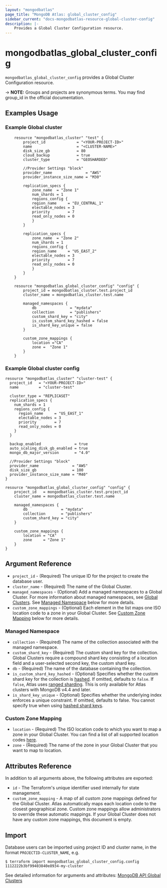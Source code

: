 ```yaml
---
layout: "mongodbatlas"
page_title: "MongoDB Atlas: global_cluster_config"
sidebar_current: "docs-mongodbatlas-resource-global-cluster-config"
description: |-
    Provides a Global Cluster Configuration resource.
---
```


# mongodbatlas_global_cluster_config

`mongodbatlas_global_cluster_config` provides a Global Cluster Configuration resource.


-> **NOTE:** Groups and projects are synonymous terms. You may find group_id in the official documentation.


## Examples Usage

### Example Global cluster

```hcl
	resource "mongodbatlas_cluster" "test" {
		project_id              = "<YOUR-PROJECT-ID>"
		name                    = "<CLUSTER-NAME>"
		disk_size_gb            = 80
		cloud_backup            = true
		cluster_type            = "GEOSHARDED"

		//Provider Settings "block"
		provider_name               = "AWS"
		provider_instance_size_name = "M30"

		replication_specs {
			zone_name  = "Zone 1"
			num_shards = 1
			regions_config {
			region_name     = "EU_CENTRAL_1"
			electable_nodes = 3
			priority        = 7
			read_only_nodes = 0
			}
		}

		replication_specs {
			zone_name  = "Zone 2"
			num_shards = 1
			regions_config {
			region_name     = "US_EAST_2"
			electable_nodes = 3
			priority        = 7
			read_only_nodes = 0
			}
		}
	}

	resource "mongodbatlas_global_cluster_config" "config" {
		project_id = mongodbatlas_cluster.test.project_id
		cluster_name = mongodbatlas_cluster.test.name

		managed_namespaces {
			db 				 = "mydata"
			collection 		 = "publishers"
			custom_shard_key = "city"
            is_custom_shard_key_hashed = false
            is_shard_key_unique = false
		}

		custom_zone_mappings {
			location ="CA"
			zone =  "Zone 1"
		}
	}
```

### Example Global cluster config

```hcl
resource "mongodbatlas_cluster" "cluster-test" {
  project_id   = "<YOUR-PROJECT-ID>"
  name         = "cluster-test"

  cluster_type = "REPLICASET"
  replication_specs {
    num_shards = 1
    regions_config {
      region_name     = "US_EAST_1"
      electable_nodes = 3
      priority        = 7
      read_only_nodes = 0
    }
  }

  backup_enabled               = true
  auto_scaling_disk_gb_enabled = true
  mongo_db_major_version       = "4.0"

  //Provider Settings "block"
  provider_name               = "AWS"
  disk_size_gb                = 100
  provider_instance_size_name = "M40"
}

resource "mongodbatlas_global_cluster_config" "config" {
	project_id   = mongodbatlas_cluster.test.project_id
	cluster_name = mongodbatlas_cluster.test.name

	managed_namespaces {
		db               = "mydata"
		collection       = "publishers"
		custom_shard_key = "city"
	}

	custom_zone_mappings {
		location = "CA"
		zone     = "Zone 1"
	}
}
```


## Argument Reference

* `project_id` - (Required) The unique ID for the project to create the database user.
* `cluster_name` - (Required) The name of the Global Cluster.
*  `managed_namespaces` - (Optional) Add a managed namespaces to a Global Cluster. For more information about managed namespaces, see [Global Clusters](https://docs.atlas.mongodb.com/reference/api/global-clusters/). See [Managed Namespace](#managed-namespace) below for more details.
*  `custom_zone_mappings` - (Optional) Each element in the list maps one ISO location code to a zone in your Global Cluster. See [Custom Zone Mapping](#custom-zone-mapping) below for more details.

### Managed Namespace

* `collection` -	(Required) The name of the collection associated with the managed namespace.
* `custom_shard_key` - (Required)	The custom shard key for the collection. Global Clusters require a compound shard key consisting of a location field and a user-selected second key, the custom shard key.
* `db` - (Required) The name of the database containing the collection.
* `is_custom_shard_key_hashed` - (Optional) Specifies whether the custom shard key for the collection is [hashed](https://docs.mongodb.com/manual/reference/method/sh.shardCollection/#hashed-shard-keys). If omitted, defaults to `false`. If `false`, Atlas uses [ranged sharding](https://docs.mongodb.com/manual/core/ranged-sharding/). This is only available for Atlas clusters with MongoDB v4.4 and later.
* `is_shard_key_unique` - (Optional) Specifies whether the underlying index enforces a unique constraint. If omitted, defaults to false. You cannot specify true when using [hashed shard keys](https://docs.mongodb.com/manual/core/hashed-sharding/#std-label-sharding-hashed).

### Custom Zone Mapping

* `location` - (Required) The ISO location code to which you want to map a zone in your Global Cluster. You can find a list of all supported location codes [here](https://cloud.mongodb.com/static/atlas/country_iso_codes.txt).
* `zone` - (Required) The name of the zone in your Global Cluster that you want to map to location.

## Attributes Reference

In addition to all arguments above, the following attributes are exported:

* `id` - The Terraform's unique identifier used internally for state management.
* `custom_zone_mapping` - A map of all custom zone mappings defined for the Global Cluster. Atlas automatically maps each location code to the closest geographical zone. Custom zone mappings allow administrators to override these automatic mappings. If your Global Cluster does not have any custom zone mappings, this document is empty.

## Import

Database users can be imported using project ID and cluster name, in the format `PROJECTID-CLUSTER_NAME`, e.g.

```
$ terraform import mongodbatlas_global_cluster_config.config 1112222b3bf99403840e8934-my-cluster
```

See detailed information for arguments and attributes: [MongoDB API Global Clusters](https://docs.atlas.mongodb.com/reference/api/global-clusters/)
